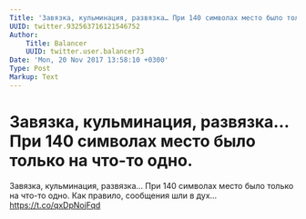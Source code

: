 ```yaml
---
Title: 'Завязка, кульминация, развязка… При 140 символах место было только на что-то одно.'
UUID: twitter.932563716121546752
Author:
    Title: Balancer
    UUID: twitter.user.balancer73
Date: 'Mon, 20 Nov 2017 13:58:10 +0300'
Type: Post
Markup: Text
---
```


# Завязка, кульминация, развязка… При 140 символах место было только на что-то одно.

Завязка, кульминация, развязка… При 140 символах место было
только на что-то одно. Как правило, сообщения шли в дух…
https://t.co/qxDpNojFqd